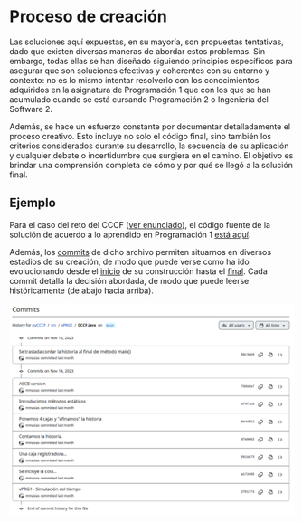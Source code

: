 # Proceso de creación
<!-- TODO: #1 Esquematizarlo en xQ,Q,pQ,C -->

Las soluciones aquí expuestas, en su mayoría, son propuestas tentativas, dado que existen diversas maneras de abordar estos problemas. Sin embargo, todas ellas se han diseñado siguiendo principios específicos para asegurar que son soluciones efectivas y coherentes con su entorno y contexto: no es lo mismo intentar resolverlo con los conocimientos adquiridos en la asignatura de Programación 1 que con los que se han acumulado cuando se está cursando Programación 2 o Ingeniería del Software 2.

Además, se hace un esfuerzo constante por documentar detalladamente el proceso creativo. Esto incluye no solo el código final, sino también los criterios considerados durante su desarrollo, la secuencia de su aplicación y cualquier debate o incertidumbre que surgiera en el camino. El objetivo es brindar una comprensión completa de cómo y por qué se llegó a la solución final.

## Ejemplo

Para el caso del reto del CCCF ([ver enunciado](https://github.com/puntoReflex/pyCCCF/blob/main/enunciado.md)), el código fuente de la solución de acuerdo a lo aprendido en Programación 1 [está aquí](https://github.com/puntoReflex/pyCCCF/blob/main/src/vPRG1/CCCF.java). 

Además, los [commits](https://github.com/puntoReflex/pyCCCF/commits/main/src/vPRG1/CCCF.java) de dicho archivo permiten situarnos en diversos estadios de su creación, de modo que puede verse como ha ido evolucionando desde el [inicio](https://github.com/puntoReflex/pyCCCF/blob/27b17731c49bc0f0742e52dfaa5b2e593a92820e/src/vPRG1/CCCF.java) de su construcción hasta el [final](https://github.com/puntoReflex/pyCCCF/blob/b6c3ae9e96053c61efaa72df25cf466732c38946/src/vPRG1/CCCF.java). Cada commit detalla la decisión abordada, de modo que puede leerse históricamente (de abajo hacia arriba).

<div align=center>

[![](/images/commits_cccf.png)](https://github.com/puntoReflex/pyCCCF/commits/main/src/vPRG1/CCCF.java)

</div>

